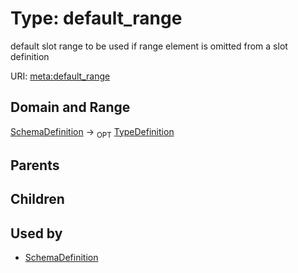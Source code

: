 
# Type: default_range


default slot range to be used if range element is omitted from a slot definition

URI: [meta:default_range](https://w3id.org/biolink/biolinkml/meta/default_range)


## Domain and Range

[SchemaDefinition](SchemaDefinition.md) ->  <sub>OPT</sub> [TypeDefinition](TypeDefinition.md)

## Parents


## Children


## Used by

 * [SchemaDefinition](SchemaDefinition.md)
